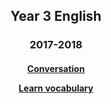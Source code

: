 <h2> 
<p align="center">
Year 3 English
</p>
</h2>

<h3> 
<p align="center">
2017-2018
</p>
</h3>

<h4>
<p align="center">
  <a href="https://tangerina-pt.github.io/English/Year3_conv">Conversation</a>
  <br>
</p>
<p align="center">
  <a href="https://tangerina-pt.github.io/English/Year3_vocab">Learn vocabulary</a>
  <br>
</p>
</h4>
